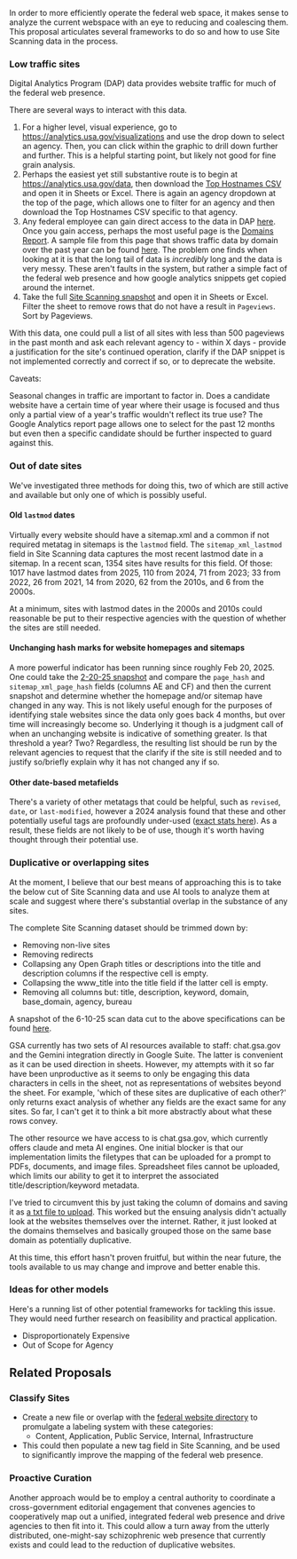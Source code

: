 In order to more efficiently operate the federal web space, it makes sense to analyze the current webspace with an eye to reducing and coalescing them.  This proposal articulates several frameworks to do so and how to use Site Scanning data in the process.  

### Low traffic sites

Digital Analytics Program (DAP) data provides website traffic for much of the federal web presence.

There are several ways to interact with this data.  

1) For a higher level, visual experience, go to https://analytics.usa.gov/visualizations and use the drop down to select an agency.  Then, you can click within the graphic to drill down further and further.  This is a helpful starting point, but likely not good for fine grain analysis.
2) Perhaps the easiest yet still substantive route is to begin at https://analytics.usa.gov/data, then download the [Top Hostnames CSV](https://analytics.usa.gov/data/live/top-100000-domains-30-days.csv) and open it in Sheets or Excel.  There is again an agency dropdown at the top of the page, which allows one to filter for an agency and then download the Top Hostnames CSV specific to that agency.  
3) Any federal employee can gain direct access to the data in DAP [here](https://digital.gov/guides/dap/get-started-with-dap#step-1-register-as-a-dap-user).  Once you gain access, perhaps the most useful page is the [Domains Report](https://analytics.google.com/analytics/web/#/p393249053/reports/explorer?params=_u..nav%3Dmaui&ruid=19233ACB-2A11-4B0A-9D71-E45EBCE91AA3&collectionId=5935400244&r=6668527931).  A sample file from this page that shows traffic data by domain over the past year can be found [here](https://github.com/GSA/site-scanning-documentation/blob/main/about/project-management/datasets/Domains_Report-DAP-1-Year-6-5-25.csv).  The problem one finds when looking at it is that the long tail of data is _incredibly_ long and the data is very messy.  These aren't faults in the system, but rather a simple fact of the federal web presence and how google analytics snippets get copied around the internet.
4) Take the full [Site Scanning snapshot](https://api.gsa.gov/technology/site-scanning/data/site-scanning-latest.csv) and open it in Sheets or Excel.  Filter the sheet to remove rows that do not have a result in `Pageviews`.  Sort by Pageviews.

With this data, one could pull a list of all sites with less than 500 pageviews in the past month and ask each relevant agency to - within X days - provide a justification for the site's continued operation, clarify if the DAP snippet is not implemented correctly and correct if so, or to deprecate the website.  


Caveats:  

Seasonal changes in traffic are important to factor in.  Does a candidate website have a certain time of year where their usage is focused and thus only a partial view of a year's traffic wouldn't reflect its true use?  The Google Analytics report page allows one to select for the past 12 months but even then a specific candidate should be further inspected to guard against this.   




### Out of date sites 

We've investigated three methods for doing this, two of which are still active and available but only one of which is possibly useful.  

#### Old `lastmod` dates

Virtually every website should have a sitemap.xml and a common if not required metatag in sitemaps is the `lastmod` field.  The `sitemap_xml_lastmod` field in Site Scanning data captures the most recent lastmod date in a sitemap.  In a recent scan, 1354 sites have results for this field.  Of those: 1017 have lastmod dates from 2025, 110 from 2024, 71 from 2023; 33 from 2022, 26 from 2021, 14 from 2020, 62 from the 2010s, and 6 from the 2000s. 

At a minimum, sites with lastmod dates in the 2000s and 2010s could reasonable be put to their respective agencies with the question of whether the sites are still needed.  

#### Unchanging hash marks for website homepages and sitemaps

A more powerful indicator has been running since roughly Feb 20, 2025.  One could take the [2-20-25 snapshot](https://api.gsa.gov/technology/site-scanning/data/archive/csv/weekly-snapshot-2025-02-20T12:01:58.490Z.csv) and compare the `page_hash` and `sitemap_xml_page_hash` fields (columns AE and CF) and then the current snapshot and determine whether the homepage and/or sitemap have changed in any way.  This is not likely useful enough for the purposes of identifying stale websites since the data only goes back 4 months, but over time will increasingly become so.  Underlying it though is a judgment call of when an unchanging website is indicative of something greater.  Is that threshold a year?  Two?  Regardless, the resulting list should be run by the relevant agencies to request that the clarify if the site is still needed and to justify so/briefly explain why it has not changed any if so.  

#### Other date-based metafields

There's a variety of other metatags that could be helpful, such as `revised`, `date`, or `last-modified`, however a 2024 analysis found that these and other potentially useful tags are profoundly under-used ([exact stats here](https://github.com/GSA/site-scanning/issues/869#issuecomment-2009879132)). As a result, these fields are not likely to be of use, though it's worth having thought through their potential use.  


### Duplicative or overlapping sites 

At the moment, I believe that our best means of approaching this is to take the below cut of Site Scanning data and use AI tools to analyze them at scale and suggest where there's substantial overlap in the substance of any sites.  

The complete Site Scanning dataset should be trimmed down by: 
- Removing non-live sites
- Removing redirects
- Collapsing any Open Graph titles or descriptions into the title and description columns if the respective cell is empty.
- Collapsing the www_title into the title field if the latter cell is empty.  
- Removing all columns but: title, description, keyword, domain, base_domain, agency, bureau

A snapshot of the 6-10-25 scan data cut to the above specifications can be found [here](https://github.com/GSA/site-scanning-documentation/blob/main/about/project-management/datasets/website-metadata-6-10-25.csv).  

GSA currently has two sets of AI resources available to staff:  chat.gsa.gov and the Gemini integration directly in Google Suite.  The latter is convenient as it can be used direction in sheets.  However, my attempts with it so far have been unproductive as it seems to only be engaging this data characters in cells in the sheet, not as representations of websites beyond the sheet.  For example, 'which of these sites are duplicative of each other?' only returns exact analysis of whether any fields are the exact same for any sites.  So far, I can't get it to think a bit more abstractly about what these rows convey.  

The other resource we have access to is chat.gsa.gov, which currently offers claude and meta AI engines.  One initial blocker is that our implementation limits the filetypes that can be uploaded for a prompt to PDFs, documents, and image files.  Spreadsheet files cannot be uploaded, which limits our ability to get it to interpret the associated title/description/keyword metadata.  

I've tried to circumvent this by just taking the column of domains and saving it as [a txt file to upload](https://github.com/GSA/site-scanning-documentation/blob/main/about/project-management/datasets/website-list-6-10-25.txt).  This worked but the ensuing analysis didn't actually look at the websites themselves over the internet.  Rather, it just looked at the domains themselves and basically grouped those on the same base domain as potentially duplicative.  

At this time, this effort hasn't proven fruitful, but within the near future, the tools available to us may change and improve and better enable this.  

### Ideas for other models 

Here's a running list of other potential frameworks for tackling this issue.  They would need further research on feasibility and practical application.  

- Disproportionately Expensive
- Out of Scope for Agency


## Related Proposals 

### Classify Sites 

- Create a new file or overlap with the [federal website directory](https://github.com/GSA/federal-website-directory/blob/main/us-government-website-directory.csv) to promulgate a labeling system with these categories:
  - Content, Application, Public Service, Internal, Infrastructure
- This could then populate a new tag field in Site Scanning, and be used to significantly improve the mapping of the federal web presence.   

### Proactive Curation

Another approach would be to employ a central authority to coordinate a cross-government editorial engagement that convenes agencies to cooperatively map out a unified, integrated federal web presence and drive agencies to then fit into it.  This could allow a turn away from the utterly distributed, one-might-say schizophrenic web presence that currently exists and could lead to the reduction of duplicative websites.  

